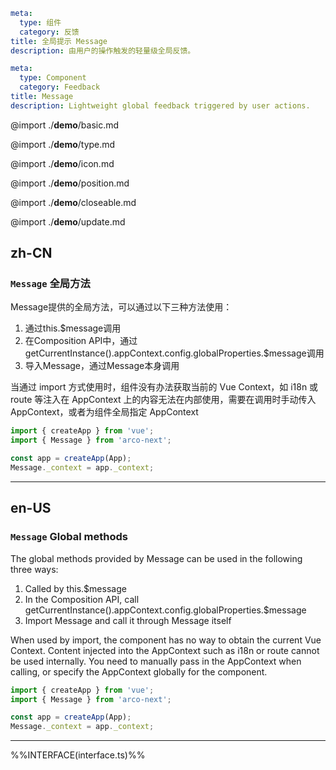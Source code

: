 ```yaml zh-CN
meta:
  type: 组件
  category: 反馈
title: 全局提示 Message
description: 由用户的操作触发的轻量级全局反馈。
```

```yaml en-US
meta:
  type: Component
  category: Feedback
title: Message
description: Lightweight global feedback triggered by user actions.
```

@import ./**demo**/basic.md

@import ./**demo**/type.md

@import ./**demo**/icon.md

@import ./**demo**/position.md

@import ./**demo**/closeable.md

@import ./**demo**/update.md

## zh-CN

### `Message` 全局方法

Message提供的全局方法，可以通过以下三种方法使用：

1. 通过this.$message调用
2. 在Composition API中，通过getCurrentInstance().appContext.config.globalProperties.$message调用
3. 导入Message，通过Message本身调用

当通过 import 方式使用时，组件没有办法获取当前的 Vue Context，如 i18n 或 route 等注入在 AppContext 上的内容无法在内部使用，需要在调用时手动传入 AppContext，或者为组件全局指定 AppContext

```ts
import { createApp } from 'vue';
import { Message } from 'arco-next';

const app = createApp(App);
Message._context = app._context;
```

---

## en-US

### `Message` Global methods

The global methods provided by Message can be used in the following three ways:

1. Called by this.$message
2. In the Composition API, call getCurrentInstance().appContext.config.globalProperties.$message
3. Import Message and call it through Message itself

When used by import, the component has no way to obtain the current Vue Context. Content injected into the AppContext such as i18n or route cannot be used internally. You need to manually pass in the AppContext when calling, or specify the AppContext globally for the component.

```ts
import { createApp } from 'vue';
import { Message } from 'arco-next';

const app = createApp(App);
Message._context = app._context;
```

---

%%INTERFACE(interface.ts)%%
